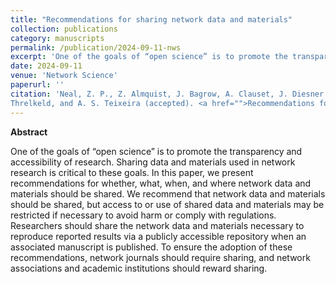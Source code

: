 ```yaml
---
title: "Recommendations for sharing network data and materials"
collection: publications
category: manuscripts
permalink: /publication/2024-09-11-nws
excerpt: 'One of the goals of “open science” is to promote the transparency and accessibility of research. Sharing data'
date: 2024-09-11
venue: 'Network Science'
paperurl: ''
citation: 'Neal, Z. P., Z. Almquist, J. Bagrow, A. Clauset, J. Diesner, E. Lazega, J. Lovato, J. Moody, T. P. Peixoto, Z. Steinert-
Threlkeld, and A. S. Teixeira (accepted). <a href="">Recommendations for sharing network data and materials</a>. <i>Network Science</i>.'
---
```





**Abstract**

One of the goals of “open science” is to promote the transparency and accessibility of research. Sharing data and materials used in network research is critical to these goals. In this paper, we present recommendations for whether, what, when, and where network data and materials should be shared. We recommend that network data and materials should be shared, but access to or use of shared data and materials may be restricted if necessary to avoid harm or comply with regulations. Researchers should share the network data and materials necessary to reproduce reported results via a publicly accessible repository when an associated manuscript is published. To ensure the adoption of these recommendations, network journals should require sharing, and network associations and academic institutions should reward sharing.

